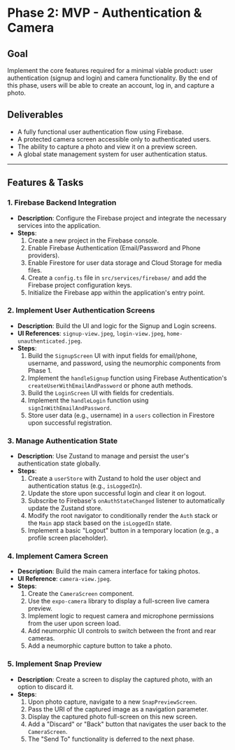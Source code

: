 # Phase 2: MVP - Authentication & Camera

## Goal
Implement the core features required for a minimal viable product: user authentication (signup and login) and camera functionality. By the end of this phase, users will be able to create an account, log in, and capture a photo.

## Deliverables
- A fully functional user authentication flow using Firebase.
- A protected camera screen accessible only to authenticated users.
- The ability to capture a photo and view it on a preview screen.
- A global state management system for user authentication status.

---

## Features & Tasks

### 1. **Firebase Backend Integration**
- **Description**: Configure the Firebase project and integrate the necessary services into the application.
- **Steps**:
    1. Create a new project in the Firebase console.
    2. Enable Firebase Authentication (Email/Password and Phone providers).
    3. Enable Firestore for user data storage and Cloud Storage for media files.
    4. Create a `config.ts` file in `src/services/firebase/` and add the Firebase project configuration keys.
    5. Initialize the Firebase app within the application's entry point.

### 2. **Implement User Authentication Screens**
- **Description**: Build the UI and logic for the Signup and Login screens.
- **UI References**: `signup-view.jpeg`, `login-view.jpeg`, `home-unauthenticated.jpeg`.
- **Steps**:
    1. Build the `SignupScreen` UI with input fields for email/phone, username, and password, using the neumorphic components from Phase 1.
    2. Implement the `handleSignup` function using Firebase Authentication's `createUserWithEmailAndPassword` or phone auth methods.
    3. Build the `LoginScreen` UI with fields for credentials.
    4. Implement the `handleLogin` function using `signInWithEmailAndPassword`.
    5. Store user data (e.g., username) in a `users` collection in Firestore upon successful registration.

### 3. **Manage Authentication State**
- **Description**: Use Zustand to manage and persist the user's authentication state globally.
- **Steps**:
    1. Create a `userStore` with Zustand to hold the user object and authentication status (e.g., `isLoggedIn`).
    2. Update the store upon successful login and clear it on logout.
    3. Subscribe to Firebase's `onAuthStateChanged` listener to automatically update the Zustand store.
    4. Modify the root navigator to conditionally render the `Auth` stack or the `Main` app stack based on the `isLoggedIn` state.
    5. Implement a basic "Logout" button in a temporary location (e.g., a profile screen placeholder).

### 4. **Implement Camera Screen**
- **Description**: Build the main camera interface for taking photos.
- **UI Reference**: `camera-view.jpeg`.
- **Steps**:
    1. Create the `CameraScreen` component.
    2. Use the `expo-camera` library to display a full-screen live camera preview.
    3. Implement logic to request camera and microphone permissions from the user upon screen load.
    4. Add neumorphic UI controls to switch between the front and rear cameras.
    5. Add a neumorphic capture button to take a photo.

### 5. **Implement Snap Preview**
- **Description**: Create a screen to display the captured photo, with an option to discard it.
- **Steps**:
    1. Upon photo capture, navigate to a new `SnapPreviewScreen`.
    2. Pass the URI of the captured image as a navigation parameter.
    3. Display the captured photo full-screen on this new screen.
    4. Add a "Discard" or "Back" button that navigates the user back to the `CameraScreen`.
    5. The "Send To" functionality is deferred to the next phase. 
